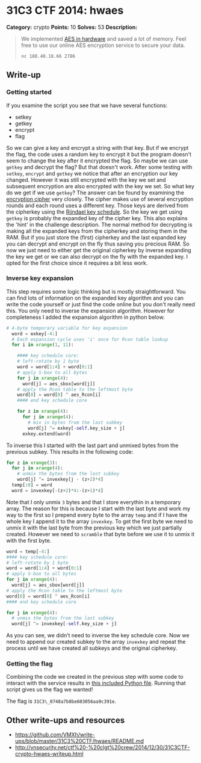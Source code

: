 # 31C3 CTF 2014: hwaes

**Category:** crypto
**Points:** 10
**Solves:** 53
**Description:**

> We implemented [AES in hardware](hwaes.py) and saved a lot of memory. Feel free to use our online AES encryption service to secure your data.
>
> ```bash
> nc 188.40.18.66 2786
> ```

## Write-up

### Getting started

If you examine the script you see that we have several functions:

* setkey
* getkey
* encrypt
* flag

So we can give a key and encrypt a string with that key. But if we encrypt the flag, the code uses a random key to encrypt it but the program doesn't seem to change the key after it encrypted the flag. So maybe we can use `getkey` and decrypt the flag? But that doesn't work. After some testing with `setkey`, `encrypt` and `getkey` we notice that after an encryption our key changed. However it was still encrypted with the key we set and subsequent encryption are also encrypted with the key we set. So what key do we get if we use `getkey`? The answer can be found by examining the [encryption cipher](http://en.wikipedia.org/wiki/Advanced_Encryption_Standard#Description_of_the_cipher) very closely. The cipher makes use of several encryption rounds and each round uses a different key. Those keys are derived from the cipherkey using the [Rijndael key schedule](http://en.wikipedia.org/wiki/Rijndael_key_schedule). So the key we get using `getkey` is probably the expanded key of the cipher key. This also explains the 'hint' in the challenge description. The normal method for decrypting is making all the expanded keys from the cipherkey and storing them in the RAM. But if you just store the (first) cipherkey and the last expanded key you can decrypt and encrypt on the fly thus saving you precious RAM. So now we just need to either get the original cipherkey by inverse expanding the key we get or we can also decrypt on the fly with the expanded key. I opted for the first choice since it requires a bit less work.

### Inverse key expansion

This step requires some logic thinking but is mostly straightforward. You can find lots of information on the expanded key algorithm and you can write the code yourself or just find the code online but you don't really need this. You only need to inverse the expansion algorithm. However for completeness I added the expansion algorithm in python below.

```python
# 4-byte temporary variable for key expansion
  word = exkey[-4:]
  # Each expansion cycle uses 'i' once for Rcon table lookup
  for i in xrange(1, 11):

    #### key schedule core:
    # left-rotate by 1 byte
    word = word[1:4] + word[0:1]
    # apply S-box to all bytes
    for j in xrange(4):
      word[j] = aes_sbox[word[j]]
    # apply the Rcon table to the leftmost byte
    word[0] = word[0] ^ aes_Rcon[i]
    #### end key schedule core

    for z in xrange(4):
      for j in xrange(4):
        # mix in bytes from the last subkey
        word[j] ^= exkey[-self.key_size + j]
      exkey.extend(word)
```


To inverse this I started with the last part and unmixed bytes from the previous subkey. This results in the following code:

```python
for z in xrange(3):
  for j in xrange(4):
    # unmix the bytes from the last subkey
    word[j] ^= invexkey[j - (z+2)*4]
  temp[:0] = word
  word = invexkey[-(z+2)*4:-(z+1)*4]
```

Note that I only unmix `3` bytes and that I store everythin in a temporary array. The reason for this is because I start with the last byte and work my way to the first so I prepend every byte to the array `temp` and if I have the whole key I append it to the array `invexkey`. To get the first byte we need to unmix it with the last byte from the previous key which we just partially created. However we need to `scramble` that byte before we use it to unmix it with the first byte.

```python
word = temp[-4:]
#### key schedule core:
# left-rotate by 1 byte
word = word[1:4] + word[0:1]
# apply S-box to all bytes
for j in xrange(4):
  word[j] = aes_sbox[word[j]]
# apply the Rcon table to the leftmost byte
word[0] = word[0] ^ aes_Rcon[i]
#### end key schedule core

for j in xrange(4):
  # unmix the bytes from the last subkey
  word[j] ^= invexkey[-self.key_size + j]
```

As you can see, we didn’t need to inverse the key schedule core. Now we need to append our created subkey to the array `invexkey` and repeat the process until we have created all subkeys and the original cipherkey.

### Getting the flag

Combining the code we created in the previous step with some code to interact with the service results in [this included Python file](solve.py). Running that script gives us the flag we wanted!

The flag is `31C3\_0748a7b8be603056aa9c391e`.

## Other write-ups and resources

* <https://github.com/VMXh/write-ups/blob/master/31C3%20CTF/hwaes/README.md>
* <http://vnsecurity.net/ctf%20-%20clgt%20crew/2014/12/30/31C3CTF-crypto-hwaes-writeup.html>
